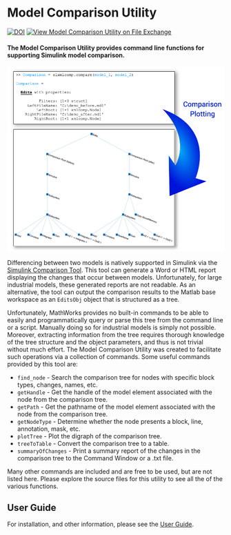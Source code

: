 # Model Comparison Utility
[![DOI](https://zenodo.org/badge/DOI/10.5281/zenodo.4321650.svg)](https://doi.org/10.5281/zenodo.4321650)
[![View Model Comparison Utility on File Exchange](https://www.mathworks.com/matlabcentral/images/matlab-file-exchange.svg)](https://www.mathworks.com/matlabcentral/fileexchange/71834-model-comparison-utility)
#### The Model Comparison Utility provides command line functions for supporting Simulink model comparison.

<img src="imgs/Cover.png" width="750">

Differencing between two models is natively supported in Simulink via the [Simulink Comparison Tool](https://www.mathworks.com/help/simulink/model-comparison.html). This tool can generate a Word or HTML report displaying the changes that occur between models. Unfortunately, for large industrial models, these generated reports are not readable. As an alternative, the tool can output the comparison results to the Matlab base workspace as an `EditsObj` object that is structured as a tree.

Unfortunately, MathWorks provides no built-in commands to be able to easily and programmatically query or parse this tree from the command line or a script. Manually doing so for industrial models is simply not possible. Moreover, extracting information from the tree requires thorough knowledge of the tree structure and the object parameters, and thus is not trivial without much effort. The Model Comparison Utility was created to facilitate such operations via a collection of commands. Some useful commands provided by this tool are:

* `find_node` - Search the comparison tree for nodes with specific block types, changes, names, etc.
* `getHandle` - Get the handle of the model element associated with the node from the comparison tree.
* `getPath` - Get the pathname of the model element associated with the node from the comparison tree.
* `getNodeType` - Determine whether the node presents a block, line, annotation, mask, etc.
* `plotTree` - Plot the digraph of the comparison tree.
* `treeToTable` - Convert the comparison tree to a table.
* `summaryOfChanges` - Print a summary report of the changes in the comparison tree to the Command Window or a .txt file.

Many other commands are included and are free to be used, but are not listed here. Please explore the source files for this utility to see all the of the various functions.

## User Guide
For installation, and other information, please see the [User Guide](doc/ModelComparisonUtility_UserGuide.pdf).

